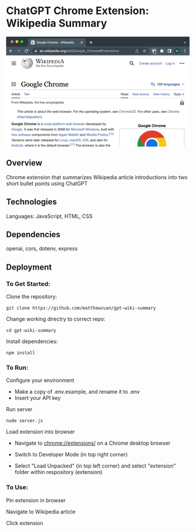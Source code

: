 # ChatGPT Chrome Extension: Wikipedia Summary

![Demo](extension/assets/demo.gif)

## Overview

Chrome extension that summarizes Wikipedia article introductions into two short bullet points using ChatGPT

## Technologies

Languages: JavaScript, HTML, CSS

## Dependencies

openai, cors, dotenv, express

## Deployment

### To Get Started:

Clone the repository:

```
git clone https://github.com/matthewcuan/gpt-wiki-summary
```

Change working directry to correct repo:

```
cd gpt-wiki-summary
```

Install dependencies:

```
npm install
```

### To Run:

Configure your environment
- Make a copy of .env.example, and rename it to .env
- Insert your API key

Run server
```
node server.js
```

Load extension into browser

- Navigate to [chrome://extensions/](chrome://extensions/) on a Chrome desktop browser

- Switch to Developer Mode (in top right corner)

- Select "Load Unpacked" (in top left corner) and select "extension" folder within respository (extension)

### To Use:

Pin extension in browser

Navigate to Wikipedia article

Click extension
